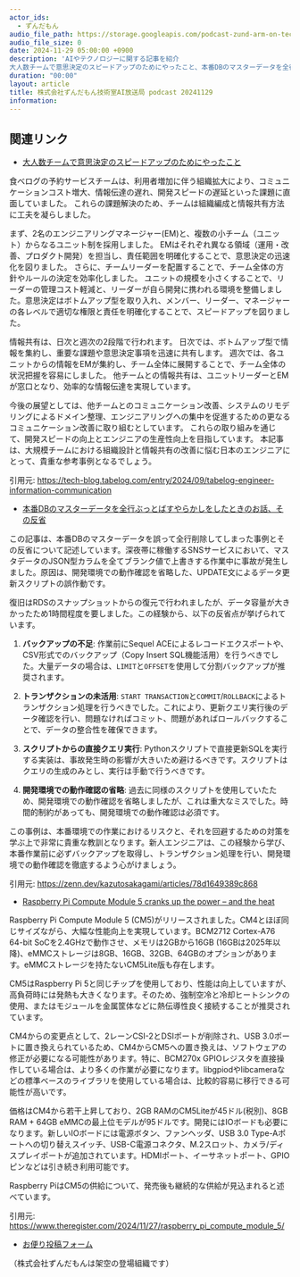 ```yaml
---
actor_ids:
  - ずんだもん
audio_file_path: https://storage.googleapis.com/podcast-zund-arm-on-tech/audio/株式会社ずんだもん技術室AI放送局_podcast_20241129.mp3
audio_file_size: 0
date: 2024-11-29 05:00:00 +0900
description: 'AIやテクノロジーに関する記事を紹介  
大人数チームで意思決定のスピードアップのためにやったこと、本番DBのマスターデータを全行ぶっとばすやらかしをしたときのお話、その反省、Raspberry Pi Compute Module 5 cranks up the power – and the heat'
duration: "00:00"
layout: article
title: 株式会社ずんだもん技術室AI放送局 podcast 20241129
information: 
---
```


## 関連リンク


- [大人数チームで意思決定のスピードアップのためにやったこと](https://tech-blog.tabelog.com/entry/2024/09/tabelog-engineer-information-communication)  



食べログの予約サービスチームは、利用者増加に伴う組織拡大により、コミュニケーションコスト増大、情報伝達の遅れ、開発スピードの遅延といった課題に直面していました。  これらの課題解決のため、チームは組織編成と情報共有方法に工夫を凝らしました。

まず、2名のエンジニアリングマネージャー(EM)と、複数の小チーム（ユニット）からなるユニット制を採用しました。  EMはそれぞれ異なる領域（運用・改善、プロダクト開発）を担当し、責任範囲を明確化することで、意思決定の迅速化を図りました。  さらに、チームリーダーを配置することで、チーム全体の方針やルールの決定を効率化しました。  ユニットの規模を小さくすることで、リーダーの管理コスト軽減と、リーダーが自ら開発に携われる環境を整備しました。意思決定はボトムアップ型を取り入れ、メンバー、リーダー、マネージャーの各レベルで適切な権限と責任を明確化することで、スピードアップを図りました。

情報共有は、日次と週次の2段階で行われます。  日次では、ボトムアップ型で情報を集約し、重要な課題や意思決定事項を迅速に共有します。  週次では、各ユニットからの情報をEMが集約し、チーム全体に展開することで、チーム全体の状況把握を容易にしました。  他チームとの情報共有は、ユニットリーダーとEMが窓口となり、効率的な情報伝達を実現しています。

今後の展望としては、他チームとのコミュニケーション改善、システムのリモデリングによるドメイン整理、エンジニアリングへの集中を促進するための更なるコミュニケーション改善に取り組むとしています。  これらの取り組みを通じて、開発スピードの向上とエンジニアの生産性向上を目指しています。  本記事は、大規模チームにおける組織設計と情報共有の改善に悩む日本のエンジニアにとって、貴重な参考事例となるでしょう。


引用元: https://tech-blog.tabelog.com/entry/2024/09/tabelog-engineer-information-communication


- [本番DBのマスターデータを全行ぶっとばすやらかしをしたときのお話、その反省](https://zenn.dev/kazutosakagami/articles/78d1649389c868)  



この記事は、本番DBのマスターデータを誤って全行削除してしまった事例とその反省について記述しています。深夜帯に稼働するSNSサービスにおいて、マスタデータのJSON型カラムを全てブランク値で上書きする作業中に事故が発生しました。原因は、開発環境での動作確認を省略した、UPDATE文によるデータ更新スクリプトの誤作動です。

復旧はRDSのスナップショットからの復元で行われましたが、データ容量が大きかったため1時間程度を要しました。この経験から、以下の反省点が挙げられています。

1. **バックアップの不足**:  作業前にSequel ACEによるレコードエクスポートや、CSV形式でのバックアップ（Copy Insert SQL機能活用）を行うべきでした。大量データの場合は、`LIMIT`と`OFFSET`を使用して分割バックアップが推奨されます。

2. **トランザクションの未活用**: `START TRANSACTION`と`COMMIT`/`ROLLBACK`によるトランザクション処理を行うべきでした。これにより、更新クエリ実行後のデータ確認を行い、問題なければコミット、問題があればロールバックすることで、データの整合性を確保できます。

3. **スクリプトからの直接クエリ実行**: Pythonスクリプトで直接更新SQLを実行する実装は、事故発生時の影響が大きいため避けるべきです。スクリプトはクエリの生成のみとし、実行は手動で行うべきです。

4. **開発環境での動作確認の省略**: 過去に同様のスクリプトを使用していたため、開発環境での動作確認を省略しましたが、これは重大なミスでした。時間的制約があっても、開発環境での動作確認は必須です。

この事例は、本番環境での作業におけるリスクと、それを回避するための対策を学ぶ上で非常に貴重な教訓となります。新人エンジニアは、この経験から学び、本番作業前に必ずバックアップを取得し、トランザクション処理を行い、開発環境での動作確認を徹底するよう心がけましょう。


引用元: https://zenn.dev/kazutosakagami/articles/78d1649389c868


- [Raspberry Pi Compute Module 5 cranks up the power – and the heat](https://www.theregister.com/2024/11/27/raspberry_pi_compute_module_5/)  



Raspberry Pi Compute Module 5 (CM5)がリリースされました。CM4とほぼ同じサイズながら、大幅な性能向上を実現しています。BCM2712 Cortex-A76 64-bit SoCを2.4GHzで動作させ、メモリは2GBから16GB (16GBは2025年以降)、eMMCストレージは8GB、16GB、32GB、64GBのオプションがあります。eMMCストレージを持たないCM5Lite版も存在します。

CM5はRaspberry Pi 5と同じチップを使用しており、性能は向上していますが、高負荷時には発熱も大きくなります。そのため、強制空冷と冷却ヒートシンクの使用、またはモジュールを金属筐体などに熱伝導性良く接続することが推奨されています。

CM4からの変更点として、2レーンCSI-2とDSIポートが削除され、USB 3.0ポートに置き換えられているため、CM4からCM5への置き換えは、ソフトウェアの修正が必要になる可能性があります。特に、BCM270x GPIOレジスタを直接操作している場合は、より多くの作業が必要になります。libgpiodやlibcameraなどの標準ベースのライブラリを使用している場合は、比較的容易に移行できる可能性が高いです。

価格はCM4から若干上昇しており、2GB RAMのCM5Liteが45ドル(税別)、8GB RAM + 64GB eMMCの最上位モデルが95ドルです。開発にはIOボードも必要になります。新しいIOボードには電源ボタン、ファンヘッダ、USB 3.0 Type-Aポートへの切り替えスイッチ、USB-C電源コネクタ、M.2スロット、カメラ/ディスプレイポートが追加されています。HDMIポート、イーサネットポート、GPIOピンなどは引き続き利用可能です。

Raspberry PiはCM5の供給について、発売後も継続的な供給が見込まれると述べています。




引用元: https://www.theregister.com/2024/11/27/raspberry_pi_compute_module_5/



- [お便り投稿フォーム](https://forms.gle/ffg4JTfqdiqK62qf9)

（株式会社ずんだもんは架空の登場組織です）
